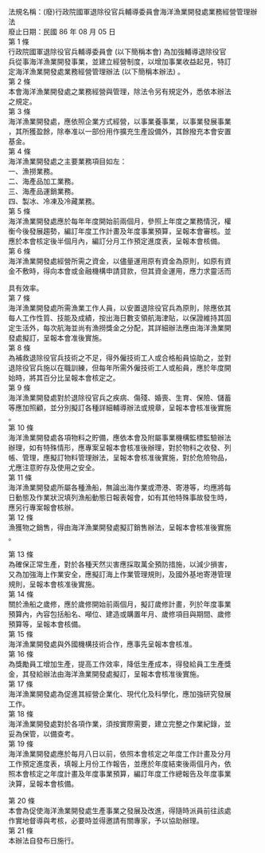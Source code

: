 法規名稱：(廢)行政院國軍退除役官兵輔導委員會海洋漁業開發處業務經營管理辦法  
廢止日期：民國 86 年 08 月 05 日  
第 1 條  
行政院國軍退除役官兵輔導委員會 (以下簡稱本會) 為加強輔導退除役官  
兵從事海洋漁業開發事業，並建立經營制度，以增加事業收益起見，特訂  
定海洋漁業開發處業務經營管理辦法 (以下簡稱本辦法) 。  
第 2 條  
本會海洋漁業開發處之業務經營與管理，除法令另有規定外，悉依本辦法  
之規定。  
第 3 條  
海洋漁業開發處，應依照企業方式經營，以事業養事業，以事業發展事業  
，其所獲盈餘，除奉准以一部份用作擴充生產設備外，其餘撥充本會安置  
基金。  
第 4 條  
海洋漁業開發處之主要業務項目如左：  
一、漁撈業務。  
二、海產品加工業務。  
三、海產品運銷業務。  
四、製冰、冷凍及冷藏業務。  
第 5 條  
海洋漁業開發處應於每年年度開始前兩個月，參照上年度之業務情況，權  
衡今後發展趨勢，編訂年度工作計畫及年度事業預算，呈報本會審核。並  
應於本會核定後半個月內，編訂分月工作預定進度表，呈報本會核備。  
第 6 條  
海洋漁業開發處經營所需之資金，以儘量運用原有資金為原則，如原有資  
金不敷時，得向本會或金融機構申請貸款，但其資金運用，應力求靈活而  


具有效率。  
第 7 條  
海洋漁業開發處所需漁業工作人員，以安置退除役官兵為原則，除應依其  
每人工作性質、技能及成績，按出海日數支領航海津貼，以保證維持其固  
定生活外，每次航海並尚有漁撈獎金之分配，其詳細辦法應由海洋漁業開  
發處擬訂，呈報本會准後實施。  
第 8 條  
為補救退除役官兵技術之不足，得外僱技術工人或合格船員協助之，並對  
退除役官兵施以在職訓練，但每年所需外僱技術工人或船員，應於年度開  
始時，將其百分比呈報本會核定之。  
第 9 條  
海洋漁業開發處對於退除役官兵之疾病、傷殘、婚喪、生育、保險、儲蓄  
等應加照顧，並分別擬訂各種詳細輔導辦法或規章，呈報本會核准後實施  
。  
第 10 條  
海洋漁業開發處各項物料之貯備，應依本會及附屬事業機構監標監驗辦法  
辦理，如有特殊情形，應專案呈報本會核准後辦理，對於物料之收發、列  
帳、管理，應擬訂物料管理辦法，呈報本會核准後實施，對於危險物品，  
尤應注意貯存及使用之安全。  
第 11 條  
海洋漁業開發處所屬各種漁船，無論出海作業或滯港、寄港等，均應將每  
日動態及作業狀況填列漁船動態日報表報會，如有其他特殊事故發生時，  
應另行專案報會核辦。  
第 12 條  
漁獲物之銷售，得由海洋漁業開發處擬訂銷售辦法，呈報本會核准後實施  
。  


第 13 條  
為確保正常生產，對於各種天然災害應採取萬全預防措施，以減少損害，  
又為加強海上作業安全，應擬訂海上作業管理規則，及國外基地寄港管理  
規則，呈報本會核准後實施。  
第 14 條  
關於漁船之歲修，應於歲修開始前兩個月，擬訂歲修計畫，列於年度事業  
預算內，內容包括船名、噸位、建造或購置年月、歲修項目與期間、歲修  
預算等，呈報本會核備。  
第 15 條  
海洋漁業開發處與外國機構技術合作，應事先呈報本會核准。  
第 16 條  
為獎勵員工增加生產，提高工作效率，降低生產成本，得發給員工生產獎  
金，其發給辦法由海洋漁業開發處擬訂，呈報本會核准後實施。  
第 17 條  
海洋漁業開發處為促進其經營企業化、現代化及科學化，應加強研究發展  
工作。  
第 18 條  
海洋漁業開發處對於各項作業，須按實際需要，建立完整之作業紀錄，並  
妥為保管，以備查考。  
第 19 條  
海洋漁業開發處應於每月八日以前，依照本會核定之年度工作計畫及分月  
工作預定進度表，填報上月份工作報告，並應於年度結束後兩個月內，依  
照本會核定之年度計畫及年度事業預算，編訂年度工作總報告及年度事業  
決算，呈報本會核備。  


第 20 條  
本會為促使海洋漁業開發處生產事業之發展及改進，得隨時派員前往該處  
作實地督導與考核，必要時並得邀請有關專家，予以協助辦理。  
第 21 條  
本辦法自發布日施行。  


